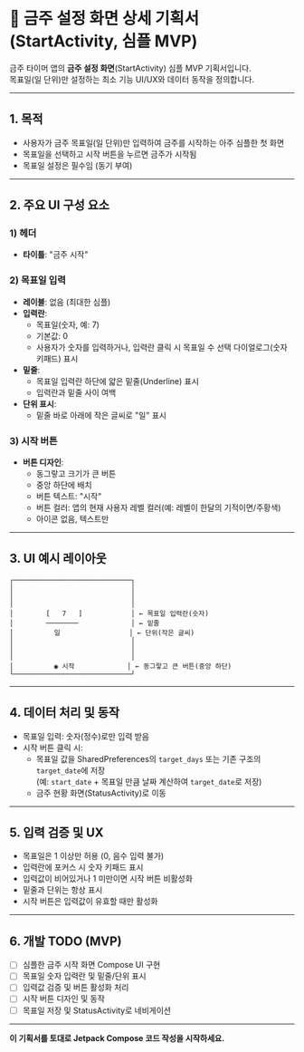 # 🍺 금주 설정 화면 상세 기획서 (StartActivity, 심플 MVP)

금주 타이머 앱의 **금주 설정 화면**(StartActivity) 심플 MVP 기획서입니다.  
목표일(일 단위)만 설정하는 최소 기능 UI/UX와 데이터 동작을 정의합니다.

---

## 1. 목적

- 사용자가 금주 목표일(일 단위)만 입력하여 금주를 시작하는 아주 심플한 첫 화면
- 목표일을 선택하고 시작 버튼을 누르면 금주가 시작됨
- 목표일 설정은 필수임 (동기 부여)

---

## 2. 주요 UI 구성 요소

### 1) 헤더
- **타이틀**: "금주 시작"

### 2) 목표일 입력
- **레이블**: 없음 (최대한 심플)
- **입력란**:
    - 목표일(숫자, 예: 7)
    - 기본값: 0
    - 사용자가 숫자를 입력하거나, 입력란 클릭 시 목표일 수 선택 다이얼로그(숫자 키패드) 표시
- **밑줄**:
    - 목표일 입력란 하단에 얇은 밑줄(Underline) 표시
    - 입력란과 밑줄 사이 여백
- **단위 표시**:
    - 밑줄 바로 아래에 작은 글씨로 "일" 표시

### 3) 시작 버튼
- **버튼 디자인**:
    - 동그랗고 크기가 큰 버튼
    - 중앙 하단에 배치
    - 버튼 텍스트: "시작"
    - 버튼 컬러: 앱의 현재 사용자 레벨 컬러(예: 레벨이 한달의 기적이면/주황색)
    - 아이콘 없음, 텍스트만

---

## 3. UI 예시 레이아웃

```
┌─────────────────────────────┐
│                             │
│                             │ 
│                             │
│        [   7   ]            │ ← 목표일 입력란(숫자)
│        ────────             │ ← 밑줄
│          일                 │ ← 단위(작은 글씨)
│                             │
│                             │
│                             │
│          ◉ 시작             │ ← 동그랗고 큰 버튼(중앙 하단)
└─────────────────────────────┘
```

---

## 4. 데이터 처리 및 동작

- 목표일 입력: 숫자(정수)로만 입력 받음
- 시작 버튼 클릭 시:
    - 목표일 값을 SharedPreferences의 `target_days` 또는 기존 구조의 `target_date`에 저장  
      (예: `start_date` + 목표일 만큼 날짜 계산하여 `target_date`로 저장)
    - 금주 현황 화면(StatusActivity)로 이동

---

## 5. 입력 검증 및 UX

- 목표일은 1 이상만 허용 (0, 음수 입력 불가)
- 입력란에 포커스 시 숫자 키패드 표시
- 입력값이 비어있거나 1 미만이면 시작 버튼 비활성화
- 밑줄과 단위는 항상 표시
- 시작 버튼은 입력값이 유효할 때만 활성화

---

## 6. 개발 TODO (MVP)

- [ ] 심플한 금주 시작 화면 Compose UI 구현
- [ ] 목표일 숫자 입력란 및 밑줄/단위 표시
- [ ] 입력값 검증 및 버튼 활성화 처리
- [ ] 시작 버튼 디자인 및 동작
- [ ] 목표일 저장 및 StatusActivity로 네비게이션

---

**이 기획서를 토대로 Jetpack Compose 코드 작성을 시작하세요.**